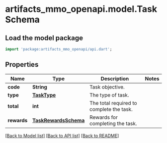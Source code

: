 # artifacts_mmo_openapi.model.TaskSchema

## Load the model package
```dart
import 'package:artifacts_mmo_openapi/api.dart';
```

## Properties
Name | Type | Description | Notes
------------ | ------------- | ------------- | -------------
**code** | **String** | Task objective. | 
**type** | [**TaskType**](TaskType.md) | The type of task. | 
**total** | **int** | The total required to complete the task. | 
**rewards** | [**TaskRewardsSchema**](TaskRewardsSchema.md) | Rewards for completing the task. | 

[[Back to Model list]](../README.md#documentation-for-models) [[Back to API list]](../README.md#documentation-for-api-endpoints) [[Back to README]](../README.md)


